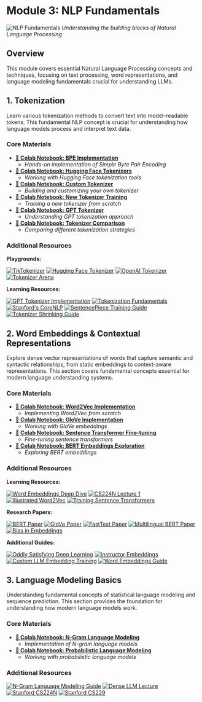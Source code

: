
# Module 3: NLP Fundamentals

![NLP Fundamentals](image_url)
*Understanding the building blocks of Natural Language Processing*

## Overview
This module covers essential Natural Language Processing concepts and techniques, focusing on text processing, word representations, and language modeling fundamentals crucial for understanding LLMs.

## 1. Tokenization
Learn various tokenization methods to convert text into model-readable tokens. This fundamental NLP concept is crucial for understanding how language models process and interpret text data.

### Core Materials
- **[📘 Colab Notebook: BPE Implementation](https://colab.research.google.com/drive/1RwrtINbHTPBSRIoW8Zn9BRabxXguRRf0?usp=sharing)**
  - *Hands-on implementation of Simple Byte Pair Encoding*
- **[📘 Colab Notebook: Hugging Face Tokenizers](https://colab.research.google.com/drive/1mcFgQ9PX1TFyEAsFOnoS1ozeSz3vM6A1?usp=sharing)**
  - *Working with Hugging Face tokenization tools*
- **[📘 Colab Notebook: Custom Tokenizer](https://colab.research.google.com/drive/1uYFoxwCKwshkchBgQ4y4z9cDfKRlwZ-e?usp=sharing)**
  - *Building and customizing your own tokenizer*
- **[📘 Colab Notebook: New Tokenizer Training](https://colab.research.google.com/drive/1452WFn66MZzYylTNcL6hV5Zd45sskzs7?usp=sharing)**
  - *Training a new tokenizer from scratch*
- **[📘 Colab Notebook: GPT Tokenizer](https://colab.research.google.com/drive/1y0KnCFZvGVf_odSfcNAws6kcDD7HsI0L?usp=sharing)**
  - *Understanding GPT tokenization approach*
- **[📘 Colab Notebook: Tokenizer Comparison](https://colab.research.google.com/drive/1wVSCBGFm7KjJy-KugYGYETpncWsPgx5N?usp=sharing)**
  - *Comparing different tokenization strategies*

### Additional Resources
**Playgrounds:**

[![TikTokenizer](https://badgen.net/badge/Playground/TikTokenizer/blue)](https://tiktokenizer.vercel.app/)
[![Hugging Face Tokenizer](https://badgen.net/badge/Playground/HF%20Tokenizer/blue)](https://huggingface.co/spaces/Xenova/the-tokenizer-playground)
[![OpenAI Tokenizer](https://badgen.net/badge/Playground/OpenAI%20Tokenizer/blue)](https://platform.openai.com/tokenizer)
[![Tokenizer Arena](https://badgen.net/badge/Playground/Tokenizer%20Arena/blue)](https://huggingface.co/spaces/Cognitive-Lab/Tokenizer_Arena)

**Learning Resources:**

[![GPT Tokenizer Implementation](https://badgen.net/badge/Video/GPT-2%20Implementation%20from%20Scratch/red)](https://www.youtube.com/watch?v=zduSFxRajkE&t=4341s)
[![Tokenization Fundamentals](https://badgen.net/badge/Course/Tokenization%20Fundamentals/orange)](https://huggingface.co/learn/nlp-course/chapter2/4)
[![Stanford's CoreNLP](https://badgen.net/badge/Course/Stanford%20CS224N%20Subword%20Models/orange)](https://stanfordnlp.github.io/CoreNLP/tokenize.html)
[![SentencePiece Training Guide](https://badgen.net/badge/Docs/SentencePiece%20Training%20Guide/green)](https://github.com/google/sentencepiece#train-sentencepiece-model)
[![Tokenizer Shrinking Guide](https://badgen.net/badge/Guide/Tokenizer%20Shrinking%20Techniques/blue)](https://github.com/stas00/ml-engineering/blob/master/transformers/make-tiny-models.md)

## 2. Word Embeddings & Contextual Representations
Explore dense vector representations of words that capture semantic and syntactic relationships, from static embeddings to context-aware representations. This section covers fundamental concepts essential for modern language understanding systems.

### Core Materials
- **[📘 Colab Notebook: Word2Vec Implementation](https://colab.research.google.com/drive/yournotebooklink3)**
  - *Implementing Word2Vec from scratch*
- **[📘 Colab Notebook: GloVe Implementation](https://colab.research.google.com/drive/yournotebooklink4)**
  - *Working with GloVe embeddings*
- **[📘 Colab Notebook: Sentence Transformer Fine-tuning](https://colab.research.google.com/drive/yournotebooklink_sentence_transformers)**
  - *Fine-tuning sentence transformers*
- **[📘 Colab Notebook: BERT Embeddings Exploration](https://colab.research.google.com/drive/yournotebooklink_bert_exploration)**
  - *Exploring BERT embeddings*

### Additional Resources
**Learning Resources:**

[![Word Embeddings Deep Dive](https://badgen.net/badge/Blog/Word%20Embeddings%20Deep%20Dive/pink)](https://lilianweng.github.io/posts/2017-10-15-word-embedding/)
[![CS224N Lecture 1](https://badgen.net/badge/Video/CS224N%20Lecture%201%20-%20Intro%20&%20Word%20Vectors/red)](https://www.youtube.com/watch?v=rmVRLeJRkl4)
[![Illustrated Word2Vec](https://badgen.net/badge/Blog/Illustrated%20Word2Vec/pink)](https://jalammar.github.io/illustrated-word2vec/)
[![Training Sentence Transformers](https://badgen.net/badge/Blog/Training%20Sentence%20Transformers/pink)](https://huggingface.co/blog/train-sentence-transformers)

**Research Papers:**

[![BERT Paper](https://badgen.net/badge/Paper/BERT%20Paper/purple)](https://arxiv.org/abs/2204.03503)
[![GloVe Paper](https://badgen.net/badge/Paper/GloVe%20Paper/purple)](https://www.semanticscholar.org/paper/67b692bbfd29c5a30cfd1046efd5f85eecd1ea86)
[![FastText Paper](https://badgen.net/badge/Paper/FastText%20Paper/purple)](https://www.semanticscholar.org/paper/d23e59abcae6ba653ba45dcc0ef975438890a3a4)
[![Multilingual BERT Paper](https://badgen.net/badge/Paper/Multilingual%20BERT%20Paper/purple)](https://www.semanticscholar.org/paper/0b0bc70b48aebe608d53a955990cb08f73de5a7d)
[![Bias in Embeddings](https://badgen.net/badge/Paper/Bias%20in%20Contextualized%20Embeddings/purple)](https://www.semanticscholar.org/paper/5ea2104a039921633f75a9f4b986b515ddbe96d7)

**Additional Guides:**

[![Oddly Satisfying Deep Learning](https://badgen.net/badge/Book/Oddly%20Satisfying%20Deep%20Learning/blue)](https://pythonandml.github.io/dlbook/content/word_embeddings/traditional_word_embeddings.html)
[![Instructor Embeddings](https://badgen.net/badge/Guide/Instructor%20Embeddings/blue)](https://huggingface.co/hkunlp/instructor-large)
[![Custom LLM Embedding Training](https://badgen.net/badge/Tutorial/Custom%20LLM%20Embedding%20Training/blue)](https://dagshub.com/blog/how-to-train-a-custom-llm-embedding-model/)
[![Word Embeddings Guide](https://badgen.net/badge/Guide/Word%20Embeddings%20Guide/blue)](https://www.turing.com/kb/guide-on-word-embeddings-in-nlp)

## 3. Language Modeling Basics
Understanding fundamental concepts of statistical language modeling and sequence prediction. This section provides the foundation for understanding how modern language models work.

### Core Materials
- **[📘 Colab Notebook: N-Gram Language Modeling](https://colab.research.google.com/drive/yournotebooklink5)**
  - *Implementation of N-gram language models*
- **[📘 Colab Notebook: Probabilistic Language Modeling](https://colab.research.google.com/drive/yournotebooklink6)**
  - *Working with probabilistic language models*

### Additional Resources
[![N-Gram Language Modeling Guide](https://badgen.net/badge/Tutorial/N-Gram%20Language%20Modeling%20Guide/blue)](https://www.geeksforgeeks.org/n-gram-language-modeling/)
[![Dense LLM Lecture](https://badgen.net/badge/Video/Dense%20LLM%20Lecture/red)](https://youtu.be/9vM4p9NN0Ts)
[![Stanford CS224N](https://badgen.net/badge/Course/Stanford%20CS224N/orange)](https://web.stanford.edu/class/cs224n/)
[![Stanford CS229](https://badgen.net/badge/Course/Stanford%20CS229/orange)](https://cs229.stanford.edu/)